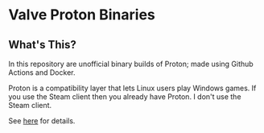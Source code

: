 # Valve Proton Binaries
What's This?
------------
In this repository are unofficial binary builds of Proton; made using Github Actions and Docker.

Proton is a compatibility layer that lets Linux users play Windows games. If you use the Steam client then you already have Proton. I don't use the Steam client.

See [here](https://github.com/ValveSoftware/Proton) for details.

